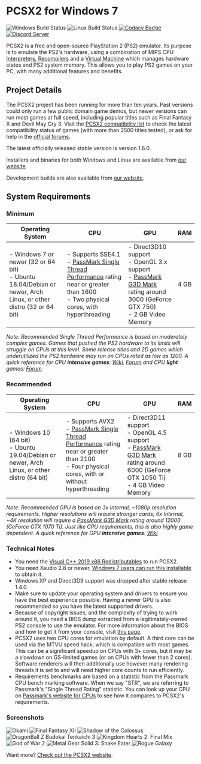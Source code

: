 # PCSX2 for Windows 7

![Windows Build Status](https://img.shields.io/github/workflow/status/PCSX2/pcsx2/%F0%9F%96%A5%EF%B8%8F%20Windows%20Builds/master?label=Windows%20Builds)
![Linux Build Status](https://img.shields.io/github/workflow/status/PCSX2/pcsx2/%F0%9F%90%A7%20Linux%20Builds/master?label=Linux%20Builds)
[![Codacy Badge](https://app.codacy.com/project/badge/Grade/1f7c0d75fec74d6daa6adb084e5b4f71)](https://www.codacy.com/gh/PCSX2/pcsx2/dashboard?utm_source=github.com&amp;utm_medium=referral&amp;utm_content=PCSX2/pcsx2&amp;utm_campaign=Badge_Grade)
[![Discord Server](https://img.shields.io/discord/309643527816609793?color=%235CA8FA&label=PCSX2%20Discord&logo=discord&logoColor=white)](https://discord.com/invite/TCz3t9k)

PCSX2 is a free and open-source PlayStation 2 (PS2) emulator. Its purpose is to emulate the PS2's hardware, using a combination of MIPS CPU [Interpreters](<https://en.wikipedia.org/wiki/Interpreter_(computing)>), [Recompilers](https://en.wikipedia.org/wiki/Dynamic_recompilation) and a [Virtual Machine](https://en.wikipedia.org/wiki/Virtual_machine) which manages hardware states and PS2 system memory. This allows you to play PS2 games on your PC, with many additional features and benefits.

## Project Details

The PCSX2 project has been running for more than ten years. Past versions could only run a few public domain game demos, but newer versions can run most games at full speed, including popular titles such as Final Fantasy X and Devil May Cry 3. Visit the [PCSX2 compatibility list](https://pcsx2.net/compatibility-list.html) to check the latest compatibility status of games (with more than 2500 titles tested), or ask for help in the [official forums](https://forums.pcsx2.net/).

The latest officially released stable version is version 1.6.0.

Installers and binaries for both Windows and Linux are available from [our website](https://pcsx2.net/download.html).

Development builds are also available from [our website](https://pcsx2.net/download/development.html).

## System Requirements

### Minimum

| Operating System                                                                                                       | CPU                                                                                                                                                                                           | GPU                                                                                                                                                                                               | RAM  |
| ---------------------------------------------------------------------------------------------------------------------- | --------------------------------------------------------------------------------------------------------------------------------------------------------------------------------------------- | ------------------------------------------------------------------------------------------------------------------------------------------------------------------------------------------------- | ---- |
| - Windows 7 or newer (32 or 64 bit) <br/> - Ubuntu 18.04/Debian or newer, Arch Linux, or other distro (32 or 64 bit) | - Supports SSE4.1 <br/> - [PassMark Single Thread Performance](https://www.cpubenchmark.net/singleThread.html) rating near or greater than 1600 <br/> - Two physical cores, with hyperthreading | - Direct3D10 support <br/> - OpenGL 3.x support <br/> - [PassMark G3D Mark](https://www.videocardbenchmark.net/high_end_gpus.html) rating around 3000 (GeForce GTX 750) <br/> - 2 GB Video Memory | 4 GB |

_Note: Recommended Single Thread Performance is based on moderately complex games. Games that pushed the PS2 hardware to its limits will struggle on CPUs at this level. Some release titles and 2D games which underutilized the PS2 hardware may run on CPUs rated as low as 1200. A quick reference for CPU **intensive games**: [Wiki](https://wiki.pcsx2.net/Category:CPU_intensive_games), [Forum](https://forums.pcsx2.net/Thread-LIST-The-Most-CPU-Intensive-Games) and CPU **light** games: [Forum](https://forums.pcsx2.net/Thread-LIST-Games-that-don-t-need-a-strong-CPU-to-emulate)_

### Recommended

| Operating System                                                                                 | CPU                                                                                                                                                                                                       | GPU                                                                                                                                                                                                   | RAM  |
| ------------------------------------------------------------------------------------------------ | --------------------------------------------------------------------------------------------------------------------------------------------------------------------------------------------------------- | ----------------------------------------------------------------------------------------------------------------------------------------------------------------------------------------------------- | ---- |
| - Windows 10 (64 bit) <br/> - Ubuntu 19.04/Debian or newer, Arch Linux, or other distro (64 bit) | - Supports AVX2 <br/> - [PassMark Single Thread Performance](https://www.cpubenchmark.net/singleThread.html) rating near or greater than 2100 <br/> - Four physical cores, with or without hyperthreading | - Direct3D11 support <br/> - OpenGL 4.5 support <br/> - [PassMark G3D Mark](https://www.videocardbenchmark.net/high_end_gpus.html) rating around 6000 (GeForce GTX 1050 Ti) <br/> - 4 GB Video Memory | 8 GB |

_Note: Recommended GPU is based on 3x Internal, ~1080p resolution requirements. Higher resolutions will require stronger cards; 6x Internal, ~4K resolution will require a [PassMark G3D Mark](https://www.videocardbenchmark.net/high_end_gpus.html) rating around 12000 (GeForce GTX 1070 Ti). Just like CPU requirements, this is also highly game dependent. A quick reference for GPU **intensive games**: [Wiki](https://wiki.pcsx2.net/Category:GPU_intensive_games)_

### Technical Notes

-   You need the [Visual C++ 2019 x86 Redistributables](https://support.microsoft.com/en-us/help/2977003/) to run PCSX2.
-   You need Xaudio 2.8 or newer, [Windows 7 users can run this installable](https://cdn.discordapp.com/attachments/364096655617949709/753590606177108038/Xaudio_2.8_and_2.9_installer_for_Windows_7.exe) to obtain it.
-   Windows XP and Direct3D9 support was dropped after stable release 1.4.0.
-   Make sure to update your operating system and drivers to ensure you have the best experience possible. Having a newer GPU is also recommended so you have the latest supported drivers.
-   Because of copyright issues, and the complexity of trying to work around it, you need a BIOS dump extracted from a legitimately-owned PS2 console to use the emulator. For more information about the BIOS and how to get it from your console, visit [this page](https://pcsx2.net/config-guide.html#Bios).
-   PCSX2 uses two CPU cores for emulation by default. A third core can be used via the MTVU speed hack, which is compatible with most games. This can be a significant speedup on CPUs with 3+ cores, but it may be a slowdown on GS-limited games (or on CPUs with fewer than 2 cores). Software renderers will then additionally use however many rendering threads it is set to and will need higher core counts to run efficiently.
-   Requirements benchmarks are based on a statistic from the Passmark CPU bench marking software. When we say "STR", we are referring to Passmark's "Single Thread Rating" statistic. You can look up your CPU on [Passmark's website for CPUs](https://cpubenchmark.net) to see how it compares to PCSX2's requirements.

### Screenshots

![Okami](https://pcsx2.net/images/stories/gitsnaps/okami_n1s.jpg "Okami") ![Final Fantasy XII](https://pcsx2.net/images/stories/gitsnaps/finalfantasy12izjs_s2.jpg "Final Fantasy XII") ![Shadow of the Colossus](https://pcsx2.net/images/stories/gitsnaps/sotc6s2.jpg "Shadow of the Colossus") ![DragonBall Z Budokai Tenkaichi 3](https://pcsx2.net/images/stories/gitsnaps/DBZ-BT-3s.jpg "DragonBall Z Budokai Tenkaichi 3") ![Kingdom Hearts 2: Final Mix](https://pcsx2.net/images/stories/gitsnaps/kh2_fm_n1s2.jpg "Kingdom Hearts 2: Final Mix") ![God of War 2](https://pcsx2.net/images/stories/gitsnaps/gow2_s2.jpg "God of War 2") ![Metal Gear Solid 3: Snake Eater](https://pcsx2.net/images/stories/gitsnaps/mgs3-1_s2.jpg "Metal Gear Solid 3: Snake Eater") ![Rogue Galaxy](https://pcsx2.net/images/stories/gitsnaps/rogue_galaxy_n1s2.jpg "Rogue Galaxy")

Want more? [Check out the PCSX2 website](https://pcsx2.net/demo-videos-screenshots/screenshots.html).
